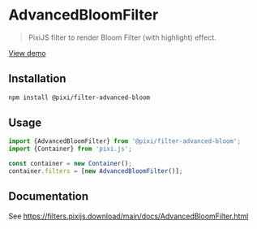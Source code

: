 # AdvancedBloomFilter

> PixiJS filter to render Bloom Filter (with highlight) effect.

[View demo](https://filters.pixijs.download/main/examples/index.html?enabled=AdvancedBloomFilter)

## Installation

```bash
npm install @pixi/filter-advanced-bloom
```

## Usage

```js
import {AdvancedBloomFilter} from '@pixi/filter-advanced-bloom';
import {Container} from 'pixi.js';

const container = new Container();
container.filters = [new AdvancedBloomFilter()];
```

## Documentation

See https://filters.pixijs.download/main/docs/AdvancedBloomFilter.html
